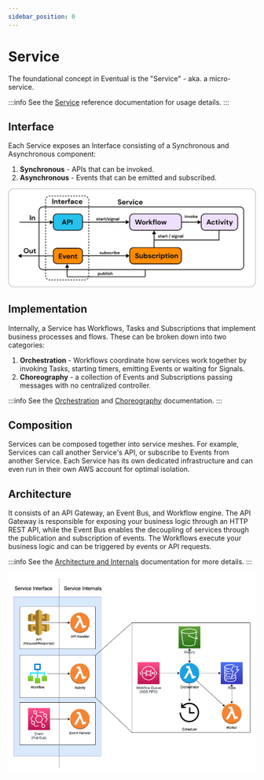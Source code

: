 ```yaml
---
sidebar_position: 0
---
```


# Service

The foundational concept in Eventual is the "Service" - aka. a micro-service.

:::info
See the [Service](../reference/service.md) reference documentation for usage details.
:::

## Interface

Each Service exposes an Interface consisting of a Synchronous and Asynchronous component:

1. **Synchronous** - APIs that can be invoked.
2. **Asynchronous** - Events that can be emitted and subscribed.

![](../../assets/service-contract.png)

## Implementation

Internally, a Service has Workflows, Tasks and Subscriptions that implement business processes and flows. These can be broken down into two categories:

1. **Orchestration** - Workflows coordinate how services work together by invoking Tasks, starting timers, emitting Events or waiting for Signals.
2. **Choreography** - a collection of Events and Subscriptions passing messages with no centralized controller.

:::info
See the [Orchestration](./orchestration.md) and [Choreography](./choreography.md) documentation.
:::

## Composition

Services can be composed together into service meshes. For example, Services can call another Service's API, or subscribe to Events from another Service. Each Service has its own dedicated infrastructure and can even run in their own AWS account for optimal isolation.

## Architecture

It consists of an API Gateway, an Event Bus, and Workflow engine. The API Gateway is responsible for exposing your business logic through an HTTP REST API, while the Event Bus enables the decoupling of services through the publication and subscription of events. The Workflows execute your business logic and can be triggered by events or API requests.

:::info
See the [Architecture and Internals](../architecture-and-internals/0-high-level.md) documentation for more details.
:::

![Service Architecture](../../assets/service.png)
